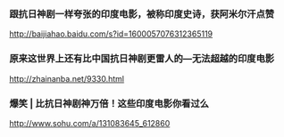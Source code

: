 ### 跟抗日神剧一样夸张的印度电影，被称印度史诗，获阿米尔汗点赞
http://baijiahao.baidu.com/s?id=1600057076312365119
### 原来这世界上还有比中国抗日神剧更雷人的—无法超越的印度电影
http://zhainanba.net/9330.html
### 爆笑 | 比抗日神剧神万倍！这些印度电影你看过么
http://www.sohu.com/a/131083645_612860